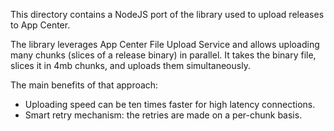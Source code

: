 This directory contains a NodeJS port of the library used to upload releases to App Center.

The library leverages App Center File Upload Service and allows uploading many chunks (slices of a release binary) in parallel. It takes the binary file, slices it in 4mb chunks, and uploads them simultaneously.

The main benefits of that approach:

* Uploading speed can be ten times faster for high latency connections.
* Smart retry mechanism: the retries are made on a per-chunk basis.
